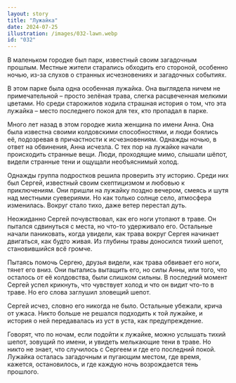 ```yaml
---
layout: story
title: "Лужайка"
date: 2024-07-25
illustration: /images/032-lawn.webp
id: "032"
---
```


В маленьком городке был парк, известный своим загадочным прошлым. Местные жители старались обходить его стороной, особенно ночью, из-за слухов о странных исчезновениях и загадочных событиях.

В этом парке была одна особенная лужайка. Она выглядела ничем не примечательной – просто зелёная трава, слегка расцвеченная мелкими цветами. Но среди старожилов ходила страшная история о том, что эта лужайка – место последнего покоя для тех, кто пропадал в парке.

Много лет назад в этом городке жила женщина по имени Анна. Она была известна своими колдовскими способностями, и люди боялись её, подозревая в причастности к исчезновениям. Однажды ночью, в ответ на обвинения, Анна исчезла. С тех пор на лужайке начали происходить странные вещи. Люди, проходящие мимо, слышали шёпот, видели странные тени и ощущали необъяснимый холод.

Однажды группа подростков решила проверить эту историю. Среди них был Сергей, известный своим скептицизмом и любовью к приключениям. Они пришли на лужайку поздно вечером, смеясь и шутя над местными суевериями. Но как только солнце село, атмосфера изменилась. Вокруг стало тихо, даже ветер перестал дуть.

Неожиданно Сергей почувствовал, как его ноги утопают в траве. Он пытался сдвинуться с места, но что-то удерживало его. Остальные начали паниковать, когда увидели, как трава вокруг Сергея начинает двигаться, как будто живая. Из глубины травы доносился тихий шепот, становившийся всё громче.

Пытаясь помочь Сергею, друзья видели, как трава обвивает его ноги, тянет его вниз. Они пытались вытащить его, но силы Анны, или того, что осталось от её колдовства, были слишком сильны. В последний момент Сергей успел крикнуть, что чувствует холод и что он видит что-то в траве. Но его слова заглушил зловещий шепот.

Сергей исчез, словно его никогда не было. Остальные убежали, крича от ужаса. Никто больше не решался подходить к той лужайке, и история о ней передавалась из уст в уста, как предупреждение.

Говорят, что по ночам, если подойти к лужайке, можно услышать тихий шепот, зовущий по имени, и увидеть мелькающие тени в траве. Но никто не знает, что случилось с Сергеем и где его последний покой. Лужайка осталась загадочным и пугающим местом, где время, кажется, остановилось, и где каждую ночь возрождается тень прошлого.